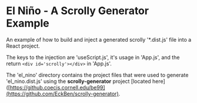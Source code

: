 # El Niño - A Scrolly Generator Example

An example of how to build and inject a generated scrolly '*.dist.js' file into a React project.

The keys to the injection are 'useScript.js', it's usage in 'App.js', and the return `<div id='scrolly'></div>` in 'App.js'.

The 'el_nino' directory contains the project files that were used to generate 'el_nino.dist.js' using the **scrolly-generator** project [located here]([https://github.coecis.cornell.edu/be99](https://github.com/EckBen/scrolly-generator).
